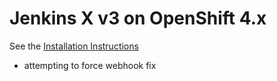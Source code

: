 # Jenkins X v3 on OpenShift 4.x

See the [Installation Instructions](https://jenkins-x.io/docs/v3/getting-started/openshift//)


* attempting to force webhook fix

